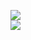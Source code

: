 [![](https://img.shields.io/badge/Made%20With-Github%20Spray-lightgrey.svg?style=for-the-badge&logo=github)](https://github.com/Annihil/github-spray#10355)  
[![](https://i.imgur.com/2DrTn0Z.gif)](https://github.com/Annihil/github-spray)